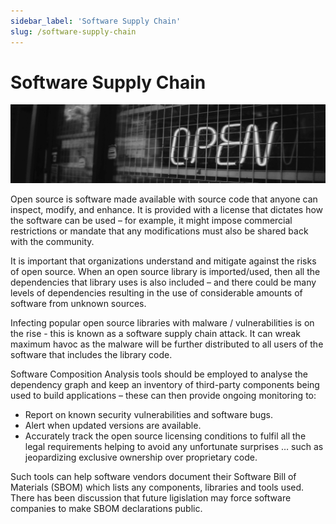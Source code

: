 ```yaml
---
sidebar_label: 'Software Supply Chain'
slug: /software-supply-chain
---
```


# Software Supply Chain
 
![](images/10-software-supply-chain.png)

Open source is software made available with source code that anyone can inspect, modify, and enhance. It is provided with a license that dictates how the software can be used – for example, it might impose commercial restrictions or mandate that any modifications must also be shared back with the community.

It is important that organizations understand and mitigate against the risks of open source. When an open source library is imported/used, then all the dependencies that library uses is also included – and there could be many levels of dependencies resulting in the use of considerable amounts of software from unknown sources.

Infecting popular open source libraries with malware / vulnerabilities is on the rise - this is known as a software supply chain attack.  It can wreak maximum havoc as the malware will be further distributed to all users of the software that includes the library code.

Software Composition Analysis tools should be employed to analyse the dependency graph and keep an inventory of third-party components being used to build applications – these can then provide ongoing monitoring to:

- Report on known security vulnerabilities and software bugs.
- Alert when updated versions are available.
- Accurately track the open source licensing conditions to fulfil all the legal requirements helping to avoid any unfortunate surprises … such as jeopardizing exclusive ownership over proprietary code.

Such tools can help software vendors document their Software Bill of Materials (SBOM) which lists any components, libraries and tools used.   There has been discussion that future ligislation may force software companies to make SBOM declarations public.

